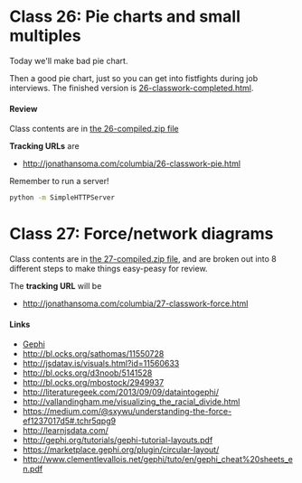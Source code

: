 # Class 26: Pie charts and small multiples

Today we'll make bad pie chart.

Then a good pie chart, just so you can get into fistfights during job interviews. The finished version is [26-classwork-completed.html](26-classwork-completed.html).

#### Review

Class contents are in [the 26-compiled.zip file](https://github.com/jsoma/storytelling-2015/raw/master/class-26-27/26-compiled.zip)

**Tracking URLs** are

* http://jonathansoma.com/columbia/26-classwork-pie.html

Remember to run a server!

````bash
python -m SimpleHTTPServer
````

# Class 27: Force/network diagrams

Class contents are in [the 27-compiled.zip file](https://github.com/jsoma/storytelling-2015/raw/master/class-26-27/27-compiled.zip), and are broken out into 8 different steps to make things easy-peasy for review.

The **tracking URL** will be

* http://jonathansoma.com/columbia/27-classwork-force.html

#### Links

* [Gephi](http://gephi.org/)
* http://bl.ocks.org/sathomas/11550728
* http://jsdatav.is/visuals.html?id=11560633
* http://bl.ocks.org/d3noob/5141528
* http://bl.ocks.org/mbostock/2949937
* http://literaturegeek.com/2013/09/09/dataintogephi/
* http://vallandingham.me/visualizing_the_racial_divide.html
* https://medium.com/@sxywu/understanding-the-force-ef1237017d5#.tchr5qpg9
* http://learnjsdata.com/
* http://gephi.org/tutorials/gephi-tutorial-layouts.pdf
* https://marketplace.gephi.org/plugin/circular-layout/
* http://www.clementlevallois.net/gephi/tuto/en/gephi_cheat%20sheets_en.pdf
